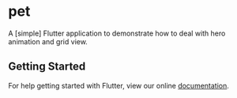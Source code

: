 # pet

A [simple] Flutter application to demonstrate how to deal with hero animation and grid view.

## Getting Started

For help getting started with Flutter, view our online
[documentation](https://flutter.io/).
